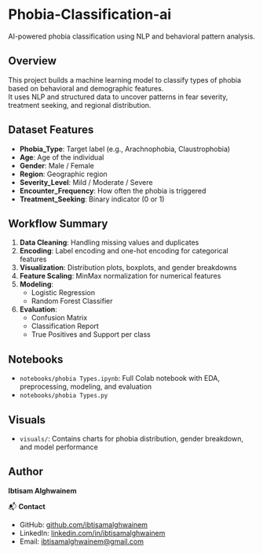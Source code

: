 # Phobia-Classification-ai
AI-powered phobia classification using NLP and behavioral pattern analysis.

## Overview
This project builds a machine learning model to classify types of phobia based on behavioral and demographic features.  
It uses NLP and structured data to uncover patterns in fear severity, treatment seeking, and regional distribution.

## Dataset Features
- **Phobia_Type**: Target label (e.g., Arachnophobia, Claustrophobia)
- **Age**: Age of the individual
- **Gender**: Male / Female
- **Region**: Geographic region
- **Severity_Level**: Mild / Moderate / Severe
- **Encounter_Frequency**: How often the phobia is triggered
- **Treatment_Seeking**: Binary indicator (0 or 1)

## Workflow Summary
1. **Data Cleaning**: Handling missing values and duplicates
2. **Encoding**: Label encoding and one-hot encoding for categorical features
3. **Visualization**: Distribution plots, boxplots, and gender breakdowns
4. **Feature Scaling**: MinMax normalization for numerical features
5. **Modeling**:
   - Logistic Regression
   - Random Forest Classifier
6. **Evaluation**:
   - Confusion Matrix
   - Classification Report
   - True Positives and Support per class

## Notebooks
- `notebooks/phobia Types.ipynb`: Full Colab notebook with EDA, preprocessing, modeling, and evaluation
- `notebooks/phobia Types.py`

## Visuals
- `visuals/`: Contains charts for phobia distribution, gender breakdown, and model performance

## Author
**Ibtisam Alghwainem**  

📬 **Contact**  
- GitHub: [github.com/ibtisamalghwainem](https://github.com/ibtisamalghwainem)  
- LinkedIn: [linkedin.com/in/ibtisamalghwainem](https://linkedin.com/in/ibtisamalghwainem)  
- Email: ibtisamalghwainem@gmail.com
